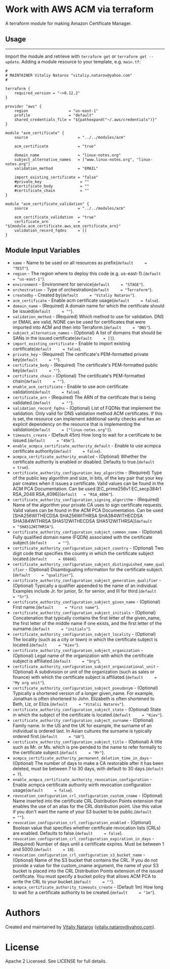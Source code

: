 # Work with AWS ACM via terraform

A terraform module for making Amazon Certificate Manager.

## Usage
----------------------

Import the module and retrieve with ```terraform get``` or ```terraform get --update```. Adding a module resource to your template, e.g. `main.tf`:

```
#
# MAINTAINER Vitaliy Natarov "vitaliy.natarov@yahoo.com"
#

terraform {
    required_version = "~>0.12.2"
}

provider "aws" {
    region                  = "us-east-1"
    profile                 = "default"
    shared_credentials_file = "${pathexpand("~/.aws/credentials")}"
}

module "acm_certificate" {
    source                      = "../../modules/acm"
                        
    acm_certificate             = "true"

    domain_name                 = "linux-notes.org"
    subject_alternative_names   = ["www.linux-notes.org", "linux-notes.org"]
    validation_method           = "EMAIL"

    import_existing_certificate = "false"
    #private_key                 = ""
    #certificate_body            = ""
    #certificate_chain           = ""
}

module "acm_certificate_validation" {
    source                      = "../../modules/acm"
    
    acm_certificate_validation  = "true"
    certificate_arn             = "${module.acm_certificate.aws_acm_certificate_arn}"
    validation_record_fqdns     = []
}

```

Module Input Variables
----------------------

- `name` - Name to be used on all resources as prefix(`default     = "TEST"`).
- `region` - The region where to deploy this code (e.g. us-east-1).(`default     = "us-east-1"`).
- `environment` - Environment for service(`default     = "STAGE"`).
- `orchestration` - Type of orchestration(`default     = "Terraform"`).
- `createdby` - Created by(`default     = "Vitaliy Natarov"`).
- `acm_certificate` - Enable acm certificate usage(`default     = false`).
- `domain_name` - (Required) A domain name for which the certificate should be issued(`default     = ""`).
- `validation_method` - (Required) Which method to use for validation. DNS or EMAIL are valid, NONE can be used for certificates that were imported into ACM and then into Terraform.(`default     = "DNS"`).
- `subject_alternative_names` - (Optional) A list of domains that should be SANs in the issued certificate(`default     = []`).
- `import_existing_certificate` - Enable to import existing certificate(`default     = false`).
- `private_key` - (Required) The certificate's PEM-formatted private key(`default     = ""`).
- `certificate_body` - (Required) The certificate's PEM-formatted public key(`default     = ""`).
- `certificate_chain` - (Optional) The certificate's PEM-formatted chain(`default     = ""`).
- `enable_acm_certificate` - Enable to use acm certificate validation(`default     = false`).
- `certificate_arn` - (Required) The ARN of the certificate that is being validated.(`default     = ""`).
- `validation_record_fqdns` - (Optional) List of FQDNs that implement the validation. Only valid for DNS validation method ACM certificates. If this is set, the resource can implement additional sanity checks and has an explicit dependency on the resource that is implementing the validation(`default     = ["linux-notes.org"]`).
- `timeouts_create` - (Default 45m) How long to wait for a certificate to be issued.(`default     = "45m"`).
- `enable_acmpca_certificate_authority_default` - Enable to use acmpca certificate authority(`default     = false`).
- `acmpca_certificate_authority_enabled` - (Optional) Whether the certificate authority is enabled or disabled. Defaults to true.(`default     = true`).
- `certificate_authority_configuration_key_algorithm` - (Required) Type of the public key algorithm and size, in bits, of the key pair that your key pair creates when it issues a certificate. Valid values can be found in the ACM PCA Documentation. Can be used [EC_prime256v1 EC_secp384r1 RSA_2048 RSA_4096](`default   = "RSA_4096"`).
- `certificate_authority_configuration_signing_algorithm` - (Required) Name of the algorithm your private CA uses to sign certificate requests. Valid values can be found in the ACM PCA Documentation. Can be used [SHA256WITHECDSA SHA256WITHRSA SHA384WITHECDSA SHA384WITHRSA SHA512WITHECDSA SHA512WITHRSA](`default     = "SHA512WITHRSA"`).
- `certificate_authority_configuration_subject_common_name` - (Optional) Fully qualified domain name (FQDN) associated with the certificate subject.(`default     = ""`).
- `certificate_authority_configuration_subject_country` - (Optional) Two digit code that specifies the country in which the certificate subject located.(`default     = 66666`).
- `certificate_authority_configuration_subject_distinguished_name_qualifier` - (Optional) Disambiguating information for the certificate subject.(`default     = "qualifier"`).
- `certificate_authority_configuration_subject_generation_qualifier` - (Optional) Typically a qualifier appended to the name of an individual. Examples include Jr. for junior, Sr. for senior, and III for third.(`default     = "Sr"`).
- `certificate_authority_configuration_subject_given_name` - (Optional) First name.(`default     = "First name"`).
- `certificate_authority_configuration_subject_initials` - (Optional) Concatenation that typically contains the first letter of the given_name, the first letter of the middle name if one exists, and the first letter of the surname.(`default     = "initials"`).
- `certificate_authority_configuration_subject_locality` - (Optional) The locality (such as a city or town) in which the certificate subject is located.(`default     = "Kiev"`).
- `certificate_authority_configuration_subject_organization` - (Optional) Legal name of the organization with which the certificate subject is affiliated.(`default     = "Org"`).
- `certificate_authority_configuration_subject_organizational_unit` - (Optional) A subdivision or unit of the organization (such as sales or finance) with which the certificate subject is affiliated.(`default     = "My org unit"`).
- `certificate_authority_configuration_subject_pseudonym` - (Optional) Typically a shortened version of a longer given_name. For example, Jonathan is often shortened to John. Elizabeth is often shortened to Beth, Liz, or Eliza.(`default     = "Vitalii Natarov"`).
- `certificate_authority_configuration_subject_state` - (Optional) State in which the subject of the certificate is located.(`default     = "Kiev"`).
- `certificate_authority_configuration_subject_surname` - (Optional) Family name. In the US and the UK for example, the surname of an individual is ordered last. In Asian cultures the surname is typically ordered first.(`default     = "UA"`).
- `certificate_authority_configuration_subject_title` - (Optional) A title such as Mr. or Ms. which is pre-pended to the name to refer formally to the certificate subject.(`default     = "Mr"`).
- `acmpca_certificate_authority_permanent_deletion_time_in_days` - (Optional) The number of days to make a CA restorable after it has been deleted, must be between 7 to 30 days, with default to 30 days.(`default     = 7`).
- `enable_acmpca_certificate_authority_revocation_configuration` - Enable acmpca certificate authority wirth revocation configuration usage(`default     = false`).
- `revocation_configuration_crl_configuration_custom_cname` - (Optional) Name inserted into the certificate CRL Distribution Points extension that enables the use of an alias for the CRL distribution point. Use this value if you don't want the name of your S3 bucket to be public.(`default     = ""`).
- `revocation_configuration_crl_configuration_enabled` - (Optional) Boolean value that specifies whether certificate revocation lists (CRLs) are enabled. Defaults to false.(`default     = false`).
- `revocation_configuration_crl_configuration_expiration_in_days` - (Required) Number of days until a certificate expires. Must be between 1 and 5000.(`default     = 10`).
- `revocation_configuration_crl_configuration_s3_bucket_name` - (Optional) Name of the S3 bucket that contains the CRL. If you do not provide a value for the custom_cname argument, the name of your S3 bucket is placed into the CRL Distribution Points extension of the issued certificate. You must specify a bucket policy that allows ACM PCA to write the CRL to your bucket.(`default     = ""`).
- `acmpca_certificate_authority_timeouts_create` - (Default 1m) How long to wait for a certificate authority to be created.(`default     = "1m"`).

Authors
=======

Created and maintained by [Vitaliy Natarov](https://github.com/SebastianUA)
(vitaliy.natarov@yahoo.com).

License
=======

Apache 2 Licensed. See LICENSE for full details.
